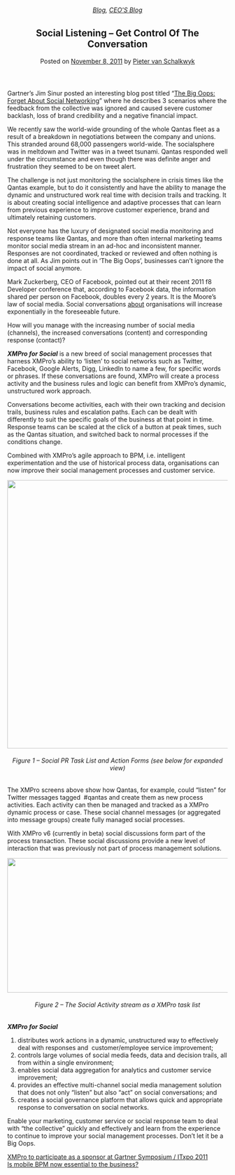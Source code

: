
<article class="post-256 post type-post status-publish format-standard has-post-thumbnail hentry category-blog category-pieter-blog tag-bpm tag-solutions" id="post-256">
<div class="article-inner">
<header class="entry-header">
<div class="entry-header-text entry-header-text-top text-center">
<h6 class="entry-category is-xsmall"><a href="https://xmpro.com/category/blog/" rel="category tag">Blog</a>, <a href="https://xmpro.com/category/blog/pieter-blog/" rel="category tag">CEO'S Blog</a></h6><h1 class="entry-title">Social Listening – Get Control Of The Conversation</h1><div class="entry-divider is-divider small"></div>
<div class="entry-meta uppercase is-xsmall">
<span class="posted-on">Posted on <a href="https://xmpro.com/social-listening-get-control-of-the-conversation/" rel="bookmark"><time class="entry-date published updated" datetime="2011-11-08T06:19:25+00:00">November 8, 2011</time></a></span> <span class="byline">by <span class="meta-author vcard"><a class="url fn n" href="https://xmpro.com/author/pietervs/">Pieter van Schalkwyk</a></span></span> </div>
</div>
</header>
<div class="entry-content single-page">
<p>Gartner’s Jim Sinur posted an interesting blog post titled “<a href="http://blogs.gartner.com/jim_sinur/2011/10/30/the-big-oops-forget-about-social-networking/" rel="noopener noreferrer" target="_blank">The Big Oops: Forget About Social Networking</a>” where he describes 3 scenarios where the feedback from the collective was ignored and caused severe customer backlash, loss of brand credibility and a negative financial impact.</p>
<p>We recently saw the world-wide grounding of the whole Qantas fleet as a result of a breakdown in negotiations between the company and unions. This stranded around 68,000 passengers world-wide. The socialsphere was in meltdown and Twitter was in a tweet tsunami. Qantas responded well under the circumstance and even though there was definite anger and frustration they seemed to be on tweet alert.</p>
<p>The challenge is not just monitoring the socialsphere in crisis times like the Qantas example, but to do it consistently and have the ability to manage the dynamic and unstructured work real time with decision trails and tracking. It is about creating social intelligence and adaptive processes that can learn from previous experience to improve customer experience, brand and ultimately retaining customers.</p>
<p>Not everyone has the luxury of designated social media monitoring and response teams like Qantas, and more than often internal marketing teams monitor social media stream in an ad-hoc and inconsistent manner. Responses are not coordinated, tracked or reviewed and often nothing is done at all. As Jim points out in ‘The Big Oops’, businesses can’t ignore the impact of social anymore.</p>
<p>Mark Zuckerberg, CEO of Facebook, pointed out at their recent 2011 f8 Developer conference that, according to Facebook data, the information shared per person on Facebook, doubles every 2 years. It is the Moore’s law of social media. Social conversations <span style="text-decoration: underline;">about</span> organisations will increase exponentially in the foreseeable future.</p>
<p>How will you manage with the increasing number of social media (channels), the increased conversations (content) and corresponding response (contact)?</p>
<p><em><strong>XMPro for Social</strong></em> is a new breed of social management processes that harness XMPro’s ability to ‘listen’ to social networks such as Twitter, Facebook, Google Alerts, Digg, LinkedIn to name a few, for specific words or phrases. If these conversations are found, XMPro will create a process activity and the business rules and logic can benefit from XMPro’s dynamic, unstructured work approach.</p>
<p>Conversations become activities, each with their own tracking and decision trails, business rules and escalation paths. Each can be dealt with differently to suit the specific goals of the business at that point in time. Response teams can be scaled at the click of a button at peak times, such as the Qantas situation, and switched back to normal processes if the conditions change.</p>
<p>Combined with XMPro’s agile approach to BPM, i.e. intelligent experimentation and the use of historical process data, organisations can now improve their social management processes and customer service.</p>
<p style="text-align: center;"><a href="https://xmpro.com/wp-content/uploads/2011/11/xmpro6socialtweet.png"><img height="612" src="https://xmpro.com/wp-content/uploads/2011/11/xmpro6socialtweet.png" width="600"/>
</a></p>
<h6 style="text-align: center;">Figure 1 – Social PR Task List and Action Forms (see below for expanded view)</h6>
<p>The XMPro screens above show how Qantas, for example, could “listen” for Twitter messages tagged  #qantas and create them as new process activities. Each activity can then be managed and tracked as a XMPro dynamic process or case. These social channel messages (or aggregated into message groups) create fully managed social processes.</p>
<p>With XMPro v6 (currently in beta) social discussions form part of the process transaction. These social discussions provide a new level of interaction that was previously not part of process management solutions.</p>
<div>
<p style="text-align: center;"><a href="https://xmpro.com/wp-content/uploads/2011/11/social_office_zoom2.png"><img height="307" src="https://xmpro.com/wp-content/uploads/2011/11/social_office_zoom2.png" width="600"/>
</a></p>
<h6 style="text-align: center;">Figure 2 – The Social Activity stream as a XMPro task list</h6>
<p><em><strong>XMPro for Social</strong></em></p>
<ol>
<li>distributes work actions in a dynamic, unstructured way to effectively deal with responses and  customer/employee service improvement;</li>
<li>controls large volumes of social media feeds, data and decision trails, all from within a single environment;</li>
<li>enables social data aggregation for analytics and customer service improvement;</li>
<li>provides an effective multi-channel social media management solution that does not only “listen” but also “act” on social conversations; and</li>
<li>creates a social governance platform that allows quick and appropriate response to conversation on social networks.</li>
</ol>
<p>Enable your marketing, customer service or social response team to deal with “the collective” quickly and effectively and learn from the experience to continue to improve your social management processes. Don’t let it be a Big Oops.</p>
</div>
<div class="blog-share text-center"><div class="is-divider medium"></div><div class="social-icons share-icons share-row relative"><a aria-label="Share on WhatsApp" class="icon button circle is-outline tooltip whatsapp show-for-medium" data-action="share/whatsapp/share" href="whatsapp://send?text=Social%20Listening%20%E2%80%93%20Get%20Control%20Of%20The%20Conversation - https://xmpro.com/social-listening-get-control-of-the-conversation/" title="Share on WhatsApp"><i class="icon-whatsapp"></i></a><a aria-label="Share on Facebook" class="icon button circle is-outline tooltip facebook" data-label="Facebook" href="https://www.facebook.com/sharer.php?u=https://xmpro.com/social-listening-get-control-of-the-conversation/" onclick="window.open(this.href,this.title,'width=500,height=500,top=300px,left=300px'); return false;" rel="noopener nofollow" target="_blank" title="Share on Facebook"><i class="icon-facebook"></i></a><a aria-label="Share on Twitter" class="icon button circle is-outline tooltip twitter" href="https://twitter.com/share?url=https://xmpro.com/social-listening-get-control-of-the-conversation/" onclick="window.open(this.href,this.title,'width=500,height=500,top=300px,left=300px'); return false;" rel="noopener nofollow" target="_blank" title="Share on Twitter"><i class="icon-twitter"></i></a><a aria-label="Email to a Friend" class="icon button circle is-outline tooltip email" href="/cdn-cgi/l/email-protection#95aae6e0f7fff0f6e1a8c6faf6fcf4f9b0a7a5d9fce6e1f0fbfcfbf2b0a7a5b0d0a7b0ada5b0aca6b0a7a5d2f0e1b0a7a5d6fafbe1e7faf9b0a7a5daf3b0a7a5c1fdf0b0a7a5d6fafbe3f0e7e6f4e1fcfafbb3f7faf1eca8d6fdf0f6feb0a7a5e1fdfce6b0a7a5fae0e1b0a6d4b0a7a5fde1e1e5e6b0a6d4b0a7d3b0a7d3edf8e5e7fabbf6faf8b0a7d3e6faf6fcf4f9b8f9fce6e1f0fbfcfbf2b8f2f0e1b8f6fafbe1e7faf9b8faf3b8e1fdf0b8f6fafbe3f0e7e6f4e1fcfafbb0a7d3" rel="nofollow" title="Email to a Friend"><i class="icon-envelop"></i></a><a aria-label="Pin on Pinterest" class="icon button circle is-outline tooltip pinterest" href="https://pinterest.com/pin/create/button?url=https://xmpro.com/social-listening-get-control-of-the-conversation/&amp;media=https://xmpro.com/wp-content/uploads/2011/11/social_office_zoom2.png&amp;description=Social%20Listening%20%E2%80%93%20Get%20Control%20Of%20The%20Conversation" onclick="window.open(this.href,this.title,'width=500,height=500,top=300px,left=300px'); return false;" rel="noopener nofollow" target="_blank" title="Pin on Pinterest"><i class="icon-pinterest"></i></a><a aria-label="Share on LinkedIn" class="icon button circle is-outline tooltip linkedin" href="https://www.linkedin.com/shareArticle?mini=true&amp;url=https://xmpro.com/social-listening-get-control-of-the-conversation/&amp;title=Social%20Listening%20%E2%80%93%20Get%20Control%20Of%20The%20Conversation" onclick="window.open(this.href,this.title,'width=500,height=500,top=300px,left=300px'); return false;" rel="noopener nofollow" target="_blank" title="Share on LinkedIn"><i class="icon-linkedin"></i></a></div></div></div>
<nav class="navigation-post" id="nav-below" role="navigation">
<div class="flex-row next-prev-nav bt bb">
<div class="flex-col flex-grow nav-prev text-left">
<div class="nav-previous"><a href="https://xmpro.com/xmpro-to-participate-as-a-sponsor-at-gartner-symposium-itxpo-2011/" rel="prev"><span class="hide-for-small"><i class="icon-angle-left"></i></span> XMPro to participate as a sponsor at Gartner Symposium / ITxpo 2011</a></div>
</div>
<div class="flex-col flex-grow nav-next text-right">
<div class="nav-next"><a href="https://xmpro.com/is-mobile-bpm-now-essential-to-the-business/" rel="next">Is mobile BPM now essential to the business? <span class="hide-for-small"><i class="icon-angle-right"></i></span></a></div> </div>
</div>
</nav>
</div>
</article>
<div class="comments-area" id="comments">
</div>
